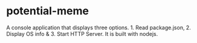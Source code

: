 # potential-meme
A console application that displays three options. 1. Read package.json, 2. Display OS info &amp; 3. Start HTTP Server. It is built with nodejs.

